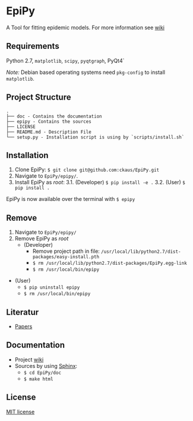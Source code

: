 # EpiPy
A Tool for fitting epidemic models. For more information see [wiki][1]

## Requirements
Python 2.7, `matplotlib`, `scipy`, `pyqtgraph`, PyQt4`

*Note:* Debian based operating systems need `pkg-config` to install `matplotlib`.

## Project Structure
```
.
├── doc - Contains the documentation
├── epipy - Contains the sources
├── LICENSE
├── README.md - Description File 
└── setup.py - Installation script is using by `scripts/install.sh`
```

## Installation
1. Clone EpiPy: `$ git clone git@github.com:ckaus/EpiPy.git`
2. Navigate to `EpiPy/epipy/`.
3. Install EpiPy as *root*:
3.1. (Developer) `$ pip install -e .`
3.2. (User) `$ pip install .`

EpiPy is now available over the terminal with `$ epipy`

## Remove
1. Navigate to `EpiPy/epipy/`
2. Remove EpiPy as *root*
	* (Developer)
		* Remove project path in file: `/usr/local/lib/python2.7/dist-packages/easy-install.pth`
		* `$ rm /usr/local/lib/python2.7/dist-packages/EpiPy.egg-link`
		* `$ rm /usr/local/bin/epipy`
 * (User)
 	* `$ pip uninstall epipy`
 	* `$ rm /usr/local/bin/epipy`

## Literatur
 * [Papers][1]

## Documentation
* Project [wiki][2]
* Sources by using [Sphinx][3]:
  * `$ cd EpiPy/doc`
  * `$ make html`

## License
[MIT license][4]

[1]: https://www.dropbox.com/sh/3gtnm32uq6nn0cu/AAAbHY9DkdnRPuZo-vePaO1Fa?dl=0 "Paper"
[2]: https://github.com/ckaus/EpiPy/wiki "wiki"
[3]: http://sphinx-doc.org/ "Sphinx"
[4]: https://github.com/ckaus/EpiPy/blob/master/LICENSE "MIT license"
